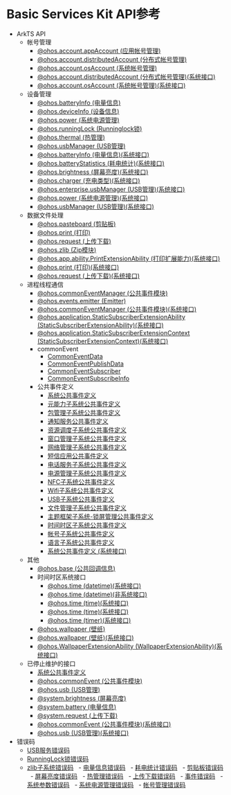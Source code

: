 # Basic Services Kit API参考

- ArkTS API
    - 帐号管理
        - [@ohos.account.appAccount (应用帐号管理)](js-apis-appAccount.md)
        - [@ohos.account.distributedAccount (分布式帐号管理)](js-apis-distributed-account.md)
        - [@ohos.account.osAccount (系统帐号管理)](js-apis-osAccount.md)
        - [@ohos.account.distributedAccount (分布式帐号管理)(系统接口)](js-apis-distributed-account-sys.md)
        - [@ohos.account.osAccount (系统帐号管理)(系统接口)](js-apis-osAccount-sys.md)
    - 设备管理
        - [@ohos.batteryInfo (电量信息)](js-apis-battery-info.md)
        - [@ohos.deviceInfo (设备信息)](js-apis-device-info.md)
        - [@ohos.power (系统电源管理)](js-apis-power.md)
        - [@ohos.runningLock (Runninglock锁)](js-apis-runninglock.md)
        - [@ohos.thermal (热管理)](js-apis-thermal.md)       
        - [@ohos.usbManager (USB管理)](js-apis-usbManager.md)
        - [@ohos.batteryInfo (电量信息)(系统接口)](js-apis-battery-info-sys.md)
        - [@ohos.batteryStatistics (耗电统计)(系统接口)](js-apis-batteryStatistics-sys.md)
        - [@ohos.brightness (屏幕亮度)(系统接口)](js-apis-brightness-sys.md)
        - [@ohos.charger (充电类型)(系统接口)](js-apis-charger-sys.md)
        - [@ohos.enterprise.usbManager (USB管理)(系统接口)](js-apis-enterprise-usbManager-sys.md)
        - [@ohos.power (系统电源管理)(系统接口)](js-apis-power-sys.md) 
        - [@ohos.usbManager (USB管理)(系统接口)](js-apis-usbManager-sys.md)
    - 数据文件处理
        - [@ohos.pasteboard (剪贴板)](js-apis-pasteboard.md)
        - [@ohos.print (打印)](js-apis-print.md)
        - [@ohos.request (上传下载)](./js-apis-request.md)
        - [@ohos.zlib (Zip模块)](./js-apis-zlib.md)
        - [@ohos.app.ability.PrintExtensionAbility (打印扩展能力)(系统接口)](./js-apis-app-ability-PrintExtensionAbility-sys.md)
        - [@ohos.print (打印)(系统接口)](./js-apis-print-sys.md)
        - [@ohos.request (上传下载)(系统接口)](./js-apis-request-sys.md)
    - 进程线程通信
        - [@ohos.commonEventManager (公共事件模块)](./js-apis-commonEventManager.md)
        - [@ohos.events.emitter (Emitter)](./js-apis-emitter.md)
        - [@ohos.commonEventManager (公共事件模块)(系统接口)](./js-apis-commonEventManager-sys.md)
        - [@ohos.application.StaticSubscriberExtensionAbility (StaticSubscriberExtensionAbility)(系统接口)](./js-apis-application-staticSubscriberExtensionAbility-sys.md)
        - [@ohos.application.StaticSubscriberExtensionContext (StaticSubscriberExtensionContext)(系统接口)](./js-apis-application-StaticSubscriberExtensionContext-sys.md)
        - commonEvent
            - [CommonEventData](./js-apis-inner-commonEvent-commonEventData.md)
            - [CommonEventPublishData](./js-apis-inner-commonEvent-commonEventPublishData.md)
            - [CommonEventSubscriber](./js-apis-inner-commonEvent-commonEventSubscriber.md)
            - [CommonEventSubscribeInfo](./js-apis-inner-commonEvent-commonEventSubscribeInfo.md)
        - 公共事件定义
            - [系统公共事件定义](./commonEventManager-definitions.md)
            - [元能力子系统公共事件定义](./common_event/commonEvent-ability.md)
            - [包管理子系统公共事件定义](./common_event/commonEvent-bundleManager.md)
            - [通知服务公共事件定义](./common_event/commonEvent-ans.md)
            - [资源调度子系统公共事件定义](./common_event/commonEvent-resourceschedule.md)
            - [窗口管理子系统公共事件定义](./common_event/commonEvent-window.md)
            - [网络管理子系统公共事件定义](./common_event/commonEvent-netmanager.md)
            - [短信应用公共事件定义](./common_event/commonEvent-mms.md)
            - [电话服务子系统公共事件定义](./common_event/commonEvent-telephony.md)
            - [电源管理子系统公共事件定义](./common_event/commonEvent-powermgr.md)
            - [NFC子系统公共事件定义](./common_event/commonEvent-nfc.md)
            - [Wifi子系统公共事件定义](./common_event/commonEvent-wifi.md)
            - [USB子系统公共事件定义](./common_event/commonEvent-usb.md)
            - [文件管理子系统公共事件定义](./common_event/commonEvent-filemanagement.md)
            - [主题框架子系统-锁屏管理公共事件定义](./commonEvent-screenlock.md)
            - [时间时区子系统公共事件定义](./common_event/commonEvent-time.md)
            - [帐号子系统公共事件定义](./common_event/commonEvent-account.md)
            - [语言子系统公共事件定义](./common_event/commonEvent-locale.md)
            - [系统公共事件定义 (系统接口)](./commonEventManager-definitions-sys.md)
    - 其他
        - [@ohos.base (公共回调信息)](./js-apis-base.md)
        - 时间时区系统接口
          - [@ohos.time (datetime)(系统接口)](js-apis-system-date-time.md)
          - [@ohos.time (datetime)(非系统接口)](js-apis-nonsys-date-time.md)
          - [@ohos.time (time)(系统接口)](js-apis-system-time.md)
          - [@ohos.time (time)(系统接口)](js-apis-nonsys-time.md)
          - [@ohos.time (timer)(系统接口)](js-apis-system-timer.md)
        - [@ohos.wallpaper (壁纸)](js-apis-wallpaper.md)
        - [@ohos.wallpaper (壁纸)(系统接口)](js-apis-wallpaper-sys.md)
        - [@ohos.WallpaperExtensionAbility (WallpaperExtensionAbility)(系统接口)](js-apis-WallpaperExtensionAbility-sys.md)
    - 已停止维护的接口
        - [系统公共事件定义](./commonEvent-definitions.md)
        - [@ohos.commonEvent (公共事件模块)](./js-apis-commonEvent.md)
        - [@ohos.usb (USB管理)](js-apis-usb-deprecated.md)
        - [@system.brightness (屏幕亮度)](js-apis-system-brightness.md)
        - [@system.battery (电量信息)](js-apis-system-battery.md)
        - [@system.request (上传下载)](./js-apis-system-request.md)
        - [@ohos.commonEvent (公共事件模块)(系统接口)](./js-apis-commonEvent-sys.md)
        - [@ohos.usb (USB管理)(系统接口)](js-apis-usb-deprecated-sys.md)
- 错误码
  - [USB服务错误码](errorcode-usb.md)
  - [RunningLock锁错误码](errorcode-runninglock.md)
  - [zlib子系统错误码](./errorcode-zlib.md)
  - [电量信息错误码](errorcode-battery-info.md)
  - [耗电统计错误码](errorcode-batteryStatistics.md)
  - [剪贴板错误码](errorcode-pasteboard.md)
  - [屏幕亮度错误码](errorcode-brightness.md)
  - [热管理错误码](errorcode-thermal.md)
  - [上传下载错误码](./errorcode-request.md)
  - [事件错误码](./errorcode-CommonEventService.md)
  - [系统参数错误码](errorcode-system-parameterV9.md)
  - [系统电源管理错误码](errorcode-power.md)
  - [帐号管理错误码](errorcode-account.md)





